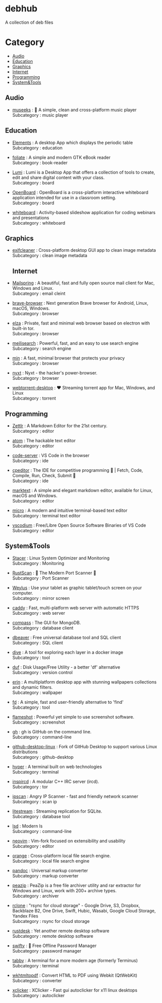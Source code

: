 # debhub
A collection of deb files

# Category

- [Audio](https://github.com/jakbin/debhub#audio)
- [Education](https://github.com/jakbin/debhub#education)
- [Graphics](https://github.com/jakbin/debhub#graphics)
- [Internet](https://github.com/jakbin/debhub#internet)
- [Programming](https://github.com/jakbin/debhub#programming)
- [System&Tools](https://github.com/jakbin/debhub#systemtools)


## Audio

- [museeks](https://github.com/martpie/museeks) : 🎵 A simple, clean and cross-platform music player\
  Subcategory : music player


## Education

- [ Elements](https://github.com/FlorianFe/Elements) : A desktop App which displays the periodic table\
Subcategory : education

- [ foliate](https://github.com/johnfactotum/foliate) : A simple and modern GTK eBook reader\
Subcategory : book-reader

- [Lumi](https://github.com/Lumieducation/Lumi) : Lumi is a Desktop App that offers a collection of tools to create, edit and share digital content with your class.\
Subcategory : board

- [OpenBoard](https://github.com/OpenBoard-org/OpenBoard) : OpenBoard is a cross-platform interactive whiteboard application intended for use in a classroom setting.\
Subcategory : board

- [whiteboard](https://github.com/michaelpb/whiteboard) : Activity-based slideshow application for coding webinars and presentations\
Subcategory : whiteboard


## Graphics

- [exifcleaner](https://github.com/szTheory/exifcleaner) : Cross-platform desktop GUI app to clean image metadata\
  Subcategory : clean image metadata
  
  
  ## Internet

- [Mailspring](https://github.com/Foundry376/Mailspring) : A beautiful, fast and fully open source mail client for Mac, Windows and Linux. \
Subcategory : email cleint

- [brave-browser](https://github.com/brave/brave-browser) : Next generation Brave browser for Android, Linux, macOS, Windows.\
Subcategory : browser

- [elza](https://github.com/elzabrowser/elza) : Private, fast and minimal web browser based on electron with built-in tor.\
Subcategory : browser

- [meilisearch](https://github.com/meilisearch/meilisearch) : Powerful, fast, and an easy to use search engine\
Subcategory : search engine

- [min](https://github.com/minbrowser/min) : A fast, minimal browser that protects your privacy\
Subcategory : browser

- [nyxt](https://github.com/atlas-engineer/nyxt) : Nyxt - the hacker's power-browser. \
Subcategory : browser

- [webtorrent-desktop](https://github.com/webtorrent/webtorrent-desktop) : ❤️ Streaming torrent app for Mac, Windows, and Linux\
Subcategory : torrent

## Programming

- [Zettlr](https://github.com/Zettlr/Zettlr) : A Markdown Editor for the 21st century.\
Subcategory : editor

- [atom](https://github.com/atom/atom) : The hackable text editor\
Subcategory : editor

- [code-server](https://github.com/coder/code-server) : VS Code in the browser\
Subcategory : ide

- [cpeditor](https://github.com/cpeditor/cpeditor) : The IDE for competitive programming :tada: | Fetch, Code, Compile, Run, Check, Submit :rocket:\
Subcategory : ide

- [marktext](https://github.com/marktext/marktext) : A simple and elegant markdown editor, available for Linux, macOS and Windows.\
Subcategory : editor

- [micro](https://github.com/zyedidia/micro) : A modern and intuitive terminal-based text editor\
Subcategory : terminal text editor

- [vscodium](https://github.com/VSCodium/vscodium) : Free/Libre Open Source Software Binaries of VS Code\
Subcategory : editor

## System&Tools

- [ Stacer](https://github.com/oguzhaninan/Stacer) : Linux System Optimizer and Monitoring \
Subcategory : Monitoring

- [RustScan](https://github.com/RustScan/RustScan) : 🤖 The Modern Port Scanner 🤖\
Subcategory : Port Scanner

- [Weylus](https://github.com/H-M-H/Weylus) : Use your tablet as graphic tablet/touch screen on your computer.\
Subcategory : mirror screen

- [caddy](https://github.com/caddyserver/caddy) : Fast, multi-platform web server with automatic HTTPS\
Subcategory : web server

- [compass](https://github.com/mongodb-js/compass) : The GUI for MongoDB.\
Subcategory : database client

- [dbeaver](https://github.com/dbeaver/dbeaver) : Free universal database tool and SQL client\
Subcategory : SQL client

- [dive](https://github.com/wagoodman/dive) : A tool for exploring each layer in a docker image\
Subcategory : tool

- [duf](https://github.com/muesli/duf) : Disk Usage/Free Utility - a better 'df' alternative\
Subcategory : version control

- [erin](https://github.com/losbiw/erin) : A multiplatform desktop app with stunning wallpapers collections and dynamic filters.\
Subcategory : wallpaper

- [fd](https://github.com/sharkdp/fd) : A simple, fast and user-friendly alternative to 'find'\
Subcategory : tool

- [flameshot](https://github.com/flameshot-org/flameshot) : Powerful yet simple to use screenshot software.\
Subcategory : screenshot

- [gh](https://github.com/cli/cli) : gh is GitHub on the command line.\
Subcategory : command-line

- [github-desktop-linux](https://github.com/shiftkey/desktop) : Fork of GitHub Desktop to support various Linux distributions\
Subcategory : github-desktop

- [hyper](https://github.com/vercel/hyper) : A terminal built on web technologies\
Subcategory : terminal

- [inspircd](https://github.com/inspircd/inspircd) : A modular C++ IRC server (ircd).\
Subcategory : tor

- [ipscan](https://github.com/angryip/ipscan) : Angry IP Scanner - fast and friendly network scanner\
Subcategory : scan ip

- [litestream](https://github.com/benbjohnson/litestream) : Streaming replication for SQLite.\
Subcategory : database tool

- [lsd](https://github.com/Peltoche/lsd) : Modern ls\
Subcategory : command-line

- [neovim](https://github.com/neovim/neovim) : Vim-fork focused on extensibility and usability\
Subcategory : editor

- [orange](https://github.com/naaive/orange) : Cross-platform local file search engine.\
Subcategory : local file search engine

- [pandoc](https://github.com/jgm/pandoc) : Universal markup converter\
Subcategory : markup converter

- [peazip](https://github.com/peazip/PeaZip) : PeaZip is a free file archiver utility and rar extractor for Windows and Linux, work with 200+ archive types.\
Subcategory : archiver

- [rclone](https://github.com/rclone/rclone) : "rsync for cloud storage" - Google Drive, S3, Dropbox, Backblaze B2, One Drive, Swift, Hubic, Wasabi, Google Cloud Storage, Yandex Files\
Subcategory : rsync for cloud storage

- [rustdesk](https://github.com/rustdesk/rustdesk) : Yet another remote desktop software\
Subcategory : remote desktop software

- [swifty](https://github.com/swiftyapp/swifty) : 🔑   Free Offline Password Manager \
Subcategory : password manager

- [tabby](https://github.com/Eugeny/tabby) : A terminal for a more modern age (formerly Terminus) \
Subcategory : terminal

- [wkhtmltopdf](https://github.com/wkhtmltopdf/wkhtmltopdf) : Convert HTML to PDF using Webkit (QtWebKit)\
Subcategory : converter

- [xclicker](https://github.com/robiot/xclicker) : XClicker - Fast gui autoclicker for x11 linux desktops\
Subcategory : autoclicker


